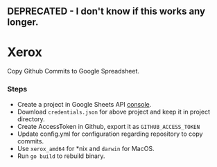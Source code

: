 ## DEPRECATED - I don't know if this works any longer.
# Xerox

Copy Github Commits to Google Spreadsheet.

### Steps
- Create a project in Google Sheets API [console](https://console.developers.google.com/apis/library/sheets.googleapis.com).
- Download `credentials.json` for above project and keep it in project directory.
- Create AccessToken in Github, export it as `GITHUB_ACCESS_TOKEN`
- Update config.yml for configuration regarding repository to copy commits.
- Use `xerox_amd64` for *nix and `darwin` for MacOS.
- Run `go build` to rebuild binary.
